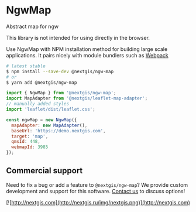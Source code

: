 # NgwMap

Abstract map for ngw

This library is not intended for using directly in the browser.

Use NgwMap with NPM installation method for building large scale applications. It pairs nicely with module bundlers such as [Webpack](https://webpack.js.org/)

```bash
# latest stable
$ npm install --save-dev @nextgis/ngw-map
# or
$ yarn add @nextgis/ngw-map
```

```javascript
import { NgwMap } from '@nextgis/ngw-map';
import MapAdapter from '@nextgis/leaflet-map-adapter';
// manually added styles
import 'leaflet/dist/leaflet.css';

const ngwMap = new NgwMap({
  mapAdapter: new MapAdapter(),
  baseUrl: 'https://demo.nextgis.com',
  target: 'map',
  qmsId: 448,
  webmapId: 3985
});

```

## Commercial support

Need to fix a bug or add a feature to `@nextgis/ngw-map`? We provide custom development and support for this software. [Contact us](http://nextgis.com/contact/) to discuss options!

[![http://nextgis.com](http://nextgis.ru/img/nextgis.png)](http://nextgis.com)
